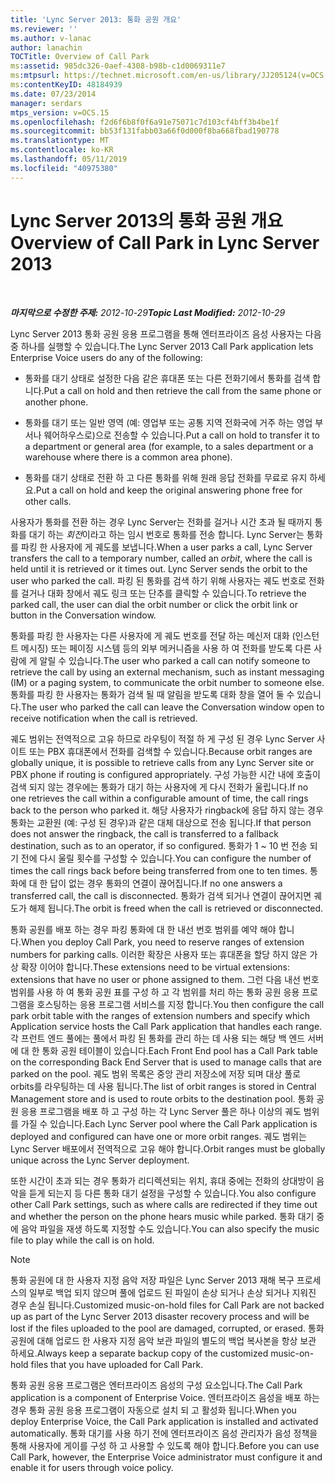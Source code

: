 ```yaml
---
title: 'Lync Server 2013: 통화 공원 개요'
ms.reviewer: ''
ms.author: v-lanac
author: lanachin
TOCTitle: Overview of Call Park
ms:assetid: 985dc326-0aef-4308-b98b-c1d0069311e7
ms:mtpsurl: https://technet.microsoft.com/en-us/library/JJ205124(v=OCS.15)
ms:contentKeyID: 48184939
ms.date: 07/23/2014
manager: serdars
mtps_version: v=OCS.15
ms.openlocfilehash: f2d6f6b8f0f6a91e75071c7d103cf4bff3b4be1f
ms.sourcegitcommit: bb53f131fabb03a66f0d000f8ba668fbad190778
ms.translationtype: MT
ms.contentlocale: ko-KR
ms.lasthandoff: 05/11/2019
ms.locfileid: "40975380"
---
```

<div data-xmlns="http://www.w3.org/1999/xhtml">

<div class="topic" data-xmlns="http://www.w3.org/1999/xhtml" data-msxsl="urn:schemas-microsoft-com:xslt" data-cs="http://msdn.microsoft.com/en-us/">

<div data-asp="http://msdn2.microsoft.com/asp">

# <a name="overview-of-call-park-in-lync-server-2013"></a><span data-ttu-id="65adc-102">Lync Server 2013의 통화 공원 개요</span><span class="sxs-lookup"><span data-stu-id="65adc-102">Overview of Call Park in Lync Server 2013</span></span>

</div>

<div id="mainSection">

<div id="mainBody">

<span> </span>

<span data-ttu-id="65adc-103">_**마지막으로 수정한 주제:** 2012-10-29_</span><span class="sxs-lookup"><span data-stu-id="65adc-103">_**Topic Last Modified:** 2012-10-29_</span></span>

<span data-ttu-id="65adc-104">Lync Server 2013 통화 공원 응용 프로그램을 통해 엔터프라이즈 음성 사용자는 다음 중 하나를 실행할 수 있습니다.</span><span class="sxs-lookup"><span data-stu-id="65adc-104">The Lync Server 2013 Call Park application lets Enterprise Voice users do any of the following:</span></span>

  - <span data-ttu-id="65adc-105">통화를 대기 상태로 설정한 다음 같은 휴대폰 또는 다른 전화기에서 통화를 검색 합니다.</span><span class="sxs-lookup"><span data-stu-id="65adc-105">Put a call on hold and then retrieve the call from the same phone or another phone.</span></span>

  - <span data-ttu-id="65adc-106">통화를 대기 또는 일반 영역 (예: 영업부 또는 공통 지역 전화국에 거주 하는 영업 부서나 웨어하우스로)으로 전송할 수 있습니다.</span><span class="sxs-lookup"><span data-stu-id="65adc-106">Put a call on hold to transfer it to a department or general area (for example, to a sales department or a warehouse where there is a common area phone).</span></span>

  - <span data-ttu-id="65adc-107">통화를 대기 상태로 전환 하 고 다른 통화를 위해 원래 응답 전화를 무료로 유지 하세요.</span><span class="sxs-lookup"><span data-stu-id="65adc-107">Put a call on hold and keep the original answering phone free for other calls.</span></span>

<span data-ttu-id="65adc-108">사용자가 통화를 전환 하는 경우 Lync Server는 전화를 걸거나 시간 초과 될 때까지 통화를 대기 하는 *회전*이라고 하는 임시 번호로 통화를 전송 합니다. Lync Server는 통화를 파킹 한 사용자에 게 궤도를 보냅니다.</span><span class="sxs-lookup"><span data-stu-id="65adc-108">When a user parks a call, Lync Server transfers the call to a temporary number, called an *orbit*, where the call is held until it is retrieved or it times out. Lync Server sends the orbit to the user who parked the call.</span></span> <span data-ttu-id="65adc-109">파킹 된 통화를 검색 하기 위해 사용자는 궤도 번호로 전화를 걸거나 대화 창에서 궤도 링크 또는 단추를 클릭할 수 있습니다.</span><span class="sxs-lookup"><span data-stu-id="65adc-109">To retrieve the parked call, the user can dial the orbit number or click the orbit link or button in the Conversation window.</span></span>

<span data-ttu-id="65adc-110">통화를 파킹 한 사용자는 다른 사용자에 게 궤도 번호를 전달 하는 메신저 대화 (인스턴트 메시징) 또는 페이징 시스템 등의 외부 메커니즘을 사용 하 여 전화를 받도록 다른 사람에 게 알릴 수 있습니다.</span><span class="sxs-lookup"><span data-stu-id="65adc-110">The user who parked a call can notify someone to retrieve the call by using an external mechanism, such as instant messaging (IM) or a paging system, to communicate the orbit number to someone else.</span></span> <span data-ttu-id="65adc-111">통화를 파킹 한 사용자는 통화가 검색 될 때 알림을 받도록 대화 창을 열어 둘 수 있습니다.</span><span class="sxs-lookup"><span data-stu-id="65adc-111">The user who parked the call can leave the Conversation window open to receive notification when the call is retrieved.</span></span>

<span data-ttu-id="65adc-112">궤도 범위는 전역적으로 고유 하므로 라우팅이 적절 하 게 구성 된 경우 Lync Server 사이트 또는 PBX 휴대폰에서 전화를 검색할 수 있습니다.</span><span class="sxs-lookup"><span data-stu-id="65adc-112">Because orbit ranges are globally unique, it is possible to retrieve calls from any Lync Server site or PBX phone if routing is configured appropriately.</span></span> <span data-ttu-id="65adc-113">구성 가능한 시간 내에 호출이 검색 되지 않는 경우에는 통화가 대기 하는 사용자에 게 다시 전화가 울립니다.</span><span class="sxs-lookup"><span data-stu-id="65adc-113">If no one retrieves the call within a configurable amount of time, the call rings back to the person who parked it.</span></span> <span data-ttu-id="65adc-114">해당 사용자가 ringback에 응답 하지 않는 경우 통화는 교환원 (예: 구성 된 경우)과 같은 대체 대상으로 전송 됩니다.</span><span class="sxs-lookup"><span data-stu-id="65adc-114">If that person does not answer the ringback, the call is transferred to a fallback destination, such as to an operator, if so configured.</span></span> <span data-ttu-id="65adc-115">통화가 1 ~ 10 번 전송 되기 전에 다시 울릴 횟수를 구성할 수 있습니다.</span><span class="sxs-lookup"><span data-stu-id="65adc-115">You can configure the number of times the call rings back before being transferred from one to ten times.</span></span> <span data-ttu-id="65adc-116">통화에 대 한 답이 없는 경우 통화의 연결이 끊어집니다.</span><span class="sxs-lookup"><span data-stu-id="65adc-116">If no one answers a transferred call, the call is disconnected.</span></span> <span data-ttu-id="65adc-117">통화가 검색 되거나 연결이 끊어지면 궤도가 해제 됩니다.</span><span class="sxs-lookup"><span data-stu-id="65adc-117">The orbit is freed when the call is retrieved or disconnected.</span></span>

<span data-ttu-id="65adc-118">통화 공원를 배포 하는 경우 파킹 통화에 대 한 내선 번호 범위를 예약 해야 합니다.</span><span class="sxs-lookup"><span data-stu-id="65adc-118">When you deploy Call Park, you need to reserve ranges of extension numbers for parking calls.</span></span> <span data-ttu-id="65adc-119">이러한 확장은 사용자 또는 휴대폰을 할당 하지 않은 가상 확장 이어야 합니다.</span><span class="sxs-lookup"><span data-stu-id="65adc-119">These extensions need to be virtual extensions: extensions that have no user or phone assigned to them.</span></span> <span data-ttu-id="65adc-120">그런 다음 내선 번호 범위를 사용 하 여 통화 공원 표를 구성 하 고 각 범위를 처리 하는 통화 공원 응용 프로그램을 호스팅하는 응용 프로그램 서비스를 지정 합니다.</span><span class="sxs-lookup"><span data-stu-id="65adc-120">You then configure the call park orbit table with the ranges of extension numbers and specify which Application service hosts the Call Park application that handles each range.</span></span> <span data-ttu-id="65adc-121">각 프런트 엔드 풀에는 풀에서 파킹 된 통화를 관리 하는 데 사용 되는 해당 백 엔드 서버에 대 한 통화 공원 테이블이 있습니다.</span><span class="sxs-lookup"><span data-stu-id="65adc-121">Each Front End pool has a Call Park table on the corresponding Back End Server that is used to manage calls that are parked on the pool.</span></span> <span data-ttu-id="65adc-122">궤도 범위 목록은 중앙 관리 저장소에 저장 되며 대상 풀로 orbits를 라우팅하는 데 사용 됩니다.</span><span class="sxs-lookup"><span data-stu-id="65adc-122">The list of orbit ranges is stored in Central Management store and is used to route orbits to the destination pool.</span></span> <span data-ttu-id="65adc-123">통화 공원 응용 프로그램을 배포 하 고 구성 하는 각 Lync Server 풀은 하나 이상의 궤도 범위를 가질 수 있습니다.</span><span class="sxs-lookup"><span data-stu-id="65adc-123">Each Lync Server pool where the Call Park application is deployed and configured can have one or more orbit ranges.</span></span> <span data-ttu-id="65adc-124">궤도 범위는 Lync Server 배포에서 전역적으로 고유 해야 합니다.</span><span class="sxs-lookup"><span data-stu-id="65adc-124">Orbit ranges must be globally unique across the Lync Server deployment.</span></span>

<span data-ttu-id="65adc-125">또한 시간이 초과 되는 경우 통화가 리디렉션되는 위치, 휴대 중에는 전화의 상대방이 음악을 듣게 되는지 등 다른 통화 대기 설정을 구성할 수 있습니다.</span><span class="sxs-lookup"><span data-stu-id="65adc-125">You also configure other Call Park settings, such as where calls are redirected if they time out and whether the person on the phone hears music while parked.</span></span> <span data-ttu-id="65adc-126">통화 대기 중에 음악 파일을 재생 하도록 지정할 수도 있습니다.</span><span class="sxs-lookup"><span data-stu-id="65adc-126">You can also specify the music file to play while the call is on hold.</span></span>

<div>


> [!NOTE]  
> <span data-ttu-id="65adc-127">통화 공원에 대 한 사용자 지정 음악 저장 파일은 Lync Server 2013 재해 복구 프로세스의 일부로 백업 되지 않으며 풀에 업로드 된 파일이 손상 되거나 손상 되거나 지워진 경우 손실 됩니다.</span><span class="sxs-lookup"><span data-stu-id="65adc-127">Customized music-on-hold files for Call Park are not backed up as part of the Lync Server 2013 disaster recovery process and will be lost if the files uploaded to the pool are damaged, corrupted, or erased.</span></span> <span data-ttu-id="65adc-128">통화 공원에 대해 업로드 한 사용자 지정 음악 보관 파일의 별도의 백업 복사본을 항상 보관 하세요.</span><span class="sxs-lookup"><span data-stu-id="65adc-128">Always keep a separate backup copy of the customized music-on-hold files that you have uploaded for Call Park.</span></span>



</div>

<span data-ttu-id="65adc-129">통화 공원 응용 프로그램은 엔터프라이즈 음성의 구성 요소입니다.</span><span class="sxs-lookup"><span data-stu-id="65adc-129">The Call Park application is a component of Enterprise Voice.</span></span> <span data-ttu-id="65adc-130">엔터프라이즈 음성을 배포 하는 경우 통화 공원 응용 프로그램이 자동으로 설치 되 고 활성화 됩니다.</span><span class="sxs-lookup"><span data-stu-id="65adc-130">When you deploy Enterprise Voice, the Call Park application is installed and activated automatically.</span></span> <span data-ttu-id="65adc-131">통화 대기를 사용 하기 전에 엔터프라이즈 음성 관리자가 음성 정책을 통해 사용자에 게이를 구성 하 고 사용할 수 있도록 해야 합니다.</span><span class="sxs-lookup"><span data-stu-id="65adc-131">Before you can use Call Park, however, the Enterprise Voice administrator must configure it and enable it for users through voice policy.</span></span>

</div>

<span> </span>

</div>

</div>

</div>

